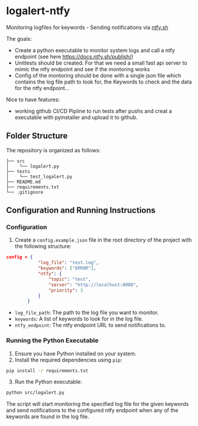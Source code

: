 # logalert-ntfy
Monitoring logfiles for keywords - Sending notifications via [ntfy.sh](ntfy.sh)

The goals:
- Create a python executable to monitor system logs and call a ntfy endpoint (see here https://docs.ntfy.sh/publish/)
- Unittests should be created. For that we need a small fast api server to mimic the ntfy endpoint and see if the montoring works
- Config of the montoring should be done with a single json file which contains the log file path to look for, the Keywords to check and the data for the ntfy endpoint...

Nice to have features:
- working github CI/CD Pipline to run tests after pushs and creat a executable with pyinstaller and upload it to github.

## Folder Structure

The repository is organized as follows:

```
├── src
│    └── logalert.py
├── tests
│    └── test_logalert.py
├── README.md
├── requirements.txt
└── .gitignore
```

## Configuration and Running Instructions

### Configuration

1. Create a `config.example.json` file in the root directory of the project with the following structure:

```json
config = {
            "log_file": "test.log",
            "keywords": ["ERROR"],
            "ntfy": {
                "topic": "test",
                "server": "http://localhost:8000",
                "priority": 3
            }
        }
```

- `log_file_path`: The path to the log file you want to monitor.
- `keywords`: A list of keywords to look for in the log file.
- `ntfy_endpoint`: The ntfy endpoint URL to send notifications to.

### Running the Python Executable

1. Ensure you have Python installed on your system.
2. Install the required dependencies using `pip`:

```sh
pip install -r requirements.txt
```

3. Run the Python executable:

```sh
python src/logalert.py
```

The script will start monitoring the specified log file for the given keywords and send notifications to the configured ntfy endpoint when any of the keywords are found in the log file.
